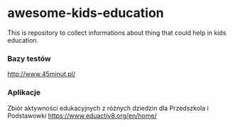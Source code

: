 # awesome-kids-education
This is repository to collect informations about thing that could help in kids education.


### Bazy testów
http://www.45minut.pl/

### Aplikacje
Zbiór aktywności edukacyjnych z różnych dziedzin dla Przedszkola i Podstawowki
https://www.eduactiv8.org/en/home/
